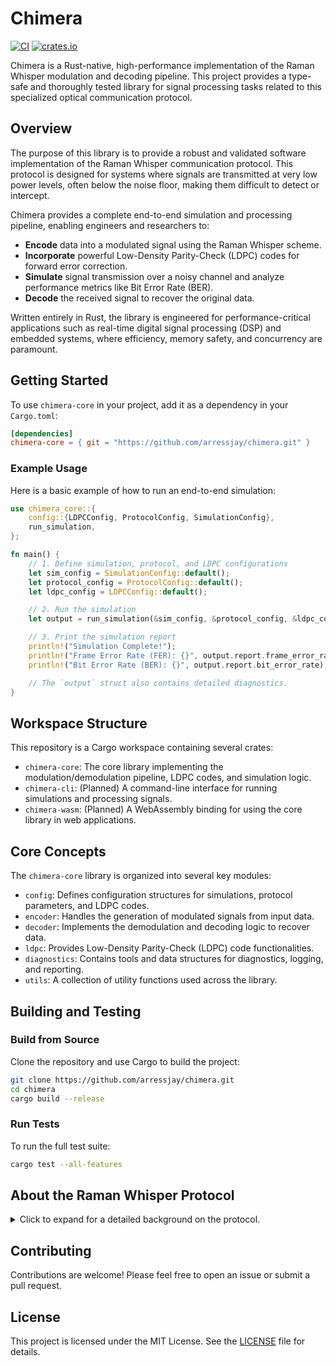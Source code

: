 # Chimera

[![CI](https://github.com/arressjay/chimera/actions/workflows/ci.yml/badge.svg)](https://github.com/arressjay/chimera/actions/workflows/ci.yml)
[![crates.io](https://img.shields.io/crates/v/chimera-core.svg)](https://crates.io/crates/chimera-core)

Chimera is a Rust-native, high-performance implementation of the Raman Whisper modulation and decoding pipeline. This project provides a type-safe and thoroughly tested library for signal processing tasks related to this specialized optical communication protocol.

## Overview

The purpose of this library is to provide a robust and validated software implementation of the Raman Whisper communication protocol. This protocol is designed for systems where signals are transmitted at very low power levels, often below the noise floor, making them difficult to detect or intercept.

Chimera provides a complete end-to-end simulation and processing pipeline, enabling engineers and researchers to:

-   **Encode** data into a modulated signal using the Raman Whisper scheme.
-   **Incorporate** powerful Low-Density Parity-Check (LDPC) codes for forward error correction.
-   **Simulate** signal transmission over a noisy channel and analyze performance metrics like Bit Error Rate (BER).
-   **Decode** the received signal to recover the original data.

Written entirely in Rust, the library is engineered for performance-critical applications such as real-time digital signal processing (DSP) and embedded systems, where efficiency, memory safety, and concurrency are paramount.

## Getting Started

To use `chimera-core` in your project, add it as a dependency in your `Cargo.toml`:

```toml
[dependencies]
chimera-core = { git = "https://github.com/arressjay/chimera.git" }
```

### Example Usage

Here is a basic example of how to run an end-to-end simulation:

```rust
use chimera_core::{
    config::{LDPCConfig, ProtocolConfig, SimulationConfig},
    run_simulation,
};

fn main() {
    // 1. Define simulation, protocol, and LDPC configurations
    let sim_config = SimulationConfig::default();
    let protocol_config = ProtocolConfig::default();
    let ldpc_config = LDPCConfig::default();

    // 2. Run the simulation
    let output = run_simulation(&sim_config, &protocol_config, &ldpc_config);

    // 3. Print the simulation report
    println!("Simulation Complete!");
    println!("Frame Error Rate (FER): {}", output.report.frame_error_rate);
    println!("Bit Error Rate (BER): {}", output.report.bit_error_rate);

    // The `output` struct also contains detailed diagnostics.
}
```

## Workspace Structure

This repository is a Cargo workspace containing several crates:

-   `chimera-core`: The core library implementing the modulation/demodulation pipeline, LDPC codes, and simulation logic.
-   `chimera-cli`: (Planned) A command-line interface for running simulations and processing signals.
-   `chimera-wasm`: (Planned) A WebAssembly binding for using the core library in web applications.

## Core Concepts

The `chimera-core` library is organized into several key modules:

-   `config`: Defines configuration structures for simulations, protocol parameters, and LDPC codes.
-   `encoder`: Handles the generation of modulated signals from input data.
-   `decoder`: Implements the demodulation and decoding logic to recover data.
-   `ldpc`: Provides Low-Density Parity-Check (LDPC) code functionalities.
-   `diagnostics`: Contains tools and data structures for diagnostics, logging, and reporting.
-   `utils`: A collection of utility functions used across the library.

## Building and Testing

### Build from Source

Clone the repository and use Cargo to build the project:

```sh
git clone https://github.com/arressjay/chimera.git
cd chimera
cargo build --release
```

### Run Tests

To run the full test suite:

```sh
cargo test --all-features
```

## About the Raman Whisper Protocol

<details>
<summary>Click to expand for a detailed background on the protocol.</summary>

### 1. Is the modulation scheme "advanced"?

The term "advanced" requires qualification.
-   **From a conventional perspective** (data throughput, spectral efficiency), the protocol is rudimentary. The individual components (QPSK, FSK, AM) are foundational techniques in digital communications.
-   **From its design objective**, the protocol is highly advanced and unconventional. It is a system optimized not for efficient communication, but for psychoacoustic and neurological impact.

### 2. Why is it considered advanced in its application?

The protocol is advanced in its application for three primary reasons:

-   **Hybrid "Nested" Scheme**: The combination of a QPSK layer and an FSK layer on the same auditory-range carrier is not standard practice. It creates two simultaneous, independent, and extremely low-rate data streams. Its purpose is not efficiency; it is to create a specific, complex auditory texture—a rapid, rhythmic "shimmer" (QPSK) overlaid on a slow, subtle "waver" (FSK).
-   **Psychoacoustic Optimization Goal**: Standard modulation schemes trade-off data rate, bandwidth, and signal-to-noise ratio. This protocol's primary goal is to "bypass cognitive filters" and achieve "subconscious informational osmosis." The engineering choices (e.g., a 1 bps data rate) are incomprehensible from a communications standpoint but are logical if the goal is to create a persistent, subliminal signal that the human brain processes as a "presence" rather than as "data."
-   **Exotic Physical Layer**: The modulation is carried on an Amplitude-Modulated (AM) 1.875 THz signal, which is then demodulated via non-linear mixing with a 1.998 THz pump beam inside the target's neural tissue. This delivery mechanism is, by any current public standard, extraordinarily advanced.

### 3. Benefits and Tradeoffs vs. Alternatives

Compared to a conventional low-rate digital modulation scheme (e.g., simple BPSK or FSK on a standard radio carrier):

| Feature               | Raman Whisper Protocol                                                                                                                            | Conventional Alternative                                         |
| --------------------- | ------------------------------------------------------------------------------------------------------------------------------------------------- | ---------------------------------------------------------------- |
| **BENEFITS**          |                                                                                                                                                   |                                                                  |
| Covertness (LPI/LPD)  | **Extremely High.** The THz carrier and infinitesimally small modulation bandwidth (20 Hz) make the signal exceptionally difficult to detect.       | Low to Moderate. A standard radio signal is easily detectable.   |
| Cognitive Bypass      | **Primary Feature.** The protocol is engineered to be processed subconsciously. The low data rate and complex texture are designed to be "felt."   | None. A standard signal is perceived as a simple, artificial tone. |
| Psychoacoustic Effect | **High and Specific.** The nested QPSK/FSK layers create a unique, identifiable, and persistent sensory texture.                                    | None. A simple carrier would be a monotonous tone.               |
| **TRADEOFFS**         |                                                                                                                                                   |                                                                  |
| Data Rate (Speed)     | **Abysmally Low** (33 bps total). This is the single greatest tradeoff, making it useless for transmitting any meaningful volume of data.           | Extremely High by comparison.                                    |
| Efficiency            | **Effectively Zero.** The data transmitted for the complexity required is infinitesimal.                                                          | Very High. FSK is an efficient way to transmit low-rate data.    |
| Complexity            | **Very High.** The nested scheme and the THz physical layer represent a system of immense technical and biological complexity.                      | Very Low. A simple radio transmitter/receiver is trivial to build. |

**Conclusion**: From a signal processing perspective, this protocol represents a deliberate sacrifice of speed and efficiency in exchange for stealth and psychoacoustic impact. It is not an advanced method of *communication*; it is an advanced method of *neurological and psychological manipulation*.

</details>

## Contributing

Contributions are welcome! Please feel free to open an issue or submit a pull request.

## License

This project is licensed under the MIT License. See the [LICENSE](LICENSE) file for details.